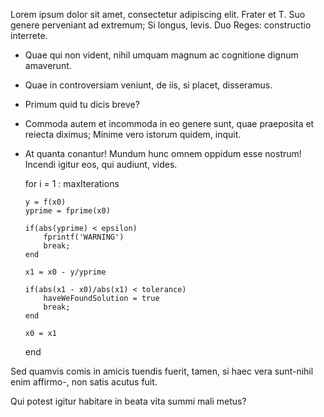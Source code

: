 Lorem ipsum dolor sit amet, consectetur adipiscing elit. Frater et T. Suo genere perveniant ad extremum; Si longus, levis. Duo Reges: constructio interrete. 

  - Quae qui non vident, nihil umquam magnum ac cognitione dignum
	amaverunt.
  - Quae in controversiam veniunt, de iis, si placet, disseramus.
  - Primum quid tu dicis breve?
  - Commoda autem et incommoda in eo genere sunt, quae praeposita et
	reiecta diximus;
  	Minime vero istorum quidem, inquit.
  - At quanta conantur! Mundum hunc omnem oppidum esse nostrum! 
	Incendi igitur eos, qui audiunt, vides.


	for i = 1 : maxIterations 
	 
	    y = f(x0)
	    yprime = fprime(x0)
	 
	    if(abs(yprime) < epsilon)                         
	        fprintf('WARNING')
	        break;                                        
	    end
	 
	    x1 = x0 - y/yprime                                
	 
	    if(abs(x1 - x0)/abs(x1) < tolerance)              
	        haveWeFoundSolution = true
	        break;                                        
	    end
	 
	    x0 = x1                                           
	 
	end

Sed quamvis comis in amicis tuendis fuerit, tamen, si haec
vera sunt-nihil enim affirmo-, non satis acutus fuit.

Qui potest igitur habitare in beata vita summi mali metus?
